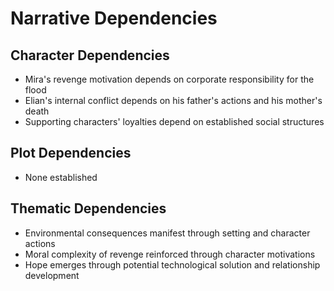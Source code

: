 # Narrative Dependencies

## Character Dependencies
- Mira's revenge motivation depends on corporate responsibility for the flood
- Elian's internal conflict depends on his father's actions and his mother's death
- Supporting characters' loyalties depend on established social structures

## Plot Dependencies
- None established

## Thematic Dependencies
- Environmental consequences manifest through setting and character actions
- Moral complexity of revenge reinforced through character motivations
- Hope emerges through potential technological solution and relationship development
